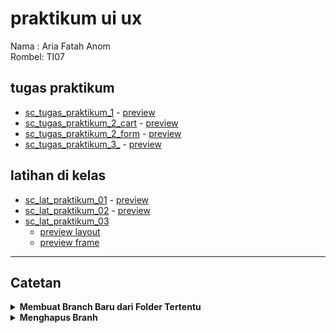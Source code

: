 # praktikum ui ux
Nama  : Aria Fatah Anom \
Rombel: TI07

## tugas praktikum
- [sc_tugas_praktikum_1](https://github.com/ariafatah0711/praktikum_uiux/tree/praktikum_01) - [preview](https://ariaf.my.id/praktikum_uiux/01_praktikum_cv)
- [sc_tugas_praktikum_2_cart](https://github.com/ariafatah0711/praktikum_uiux/tree/praktikum_02_cart) - [preview](https://ariaf.my.id/praktikum_uiux/02_praktikum_cart)
- [sc_tugas_praktikum_2_form](https://github.com/ariafatah0711/praktikum_uiux/tree/praktikum_02_form) - [preview](https://ariaf.my.id/praktikum_uiux/02_praktikum_form)
- [sc_tugas_praktikum_3_](https://github.com/ariafatah0711/praktikum_uiux/tree/praktikum_03_) - [preview](https://ariaf.my.id/praktikum_uiux/03_praktikum_)

## latihan di kelas
- [sc_lat_praktikum_01](https://github.com/ariafatah0711/praktikum_uiux/tree/main/latihan/01) - [preview](https://ariaf.my.id/praktikum_uiux/latihan/01)
- [sc_lat_praktikum_02](https://github.com/ariafatah0711/praktikum_uiux/tree/main/latihan/02) - [preview](https://ariaf.my.id/praktikum_uiux/latihan/02)
- [sc_lat_praktikum_03](https://github.com/ariafatah0711/praktikum_uiux/tree/main/latihan/03)
  - [preview layout](https://ariaf.my.id/praktikum_uiux/latihan/03/)
  - [preview frame](https://ariaf.my.id/praktikum_uiux/latihan/03/home.html)

---

## Catetan

<details>
<summary><b>Membuat Branch Baru dari Folder Tertentu</b></summary>

```bash
# clone repo bersih
git clone https://github.com/ariafatah0711/praktikum_uiux.git tugas_clean
cd tugas_clean

# pastikan di main
git checkout main

# filter repo jadi hanya folder 01_praktikum_cv
git filter-repo --subdirectory-filter 01_praktikum_cv --force

# buat branch baru dari hasil filter
git checkout -b praktikum_01

# tambahkan lagi remote
git remote add origin https://github.com/ariafatah0711/praktikum_uiux.git

# push branch hasil filter ke GitHub
git push -u origin praktikum_01 --force

# keluar dari folder dan hapus repo lokal
cd ..
Remove-Item -Recurse -Force .\tugas_clean
```

</details>

<details>
<summary><b>Menghapus Branh</b></summary>

```bash
git checkout main
git branch -D praktikum_01
git push origin --delete praktikum_01
```

</details>
